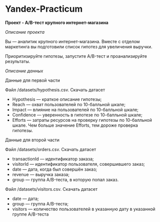 # Yandex-Practicum

**Проект - A/B-тест крупного интернет-магазина**

*Описание проекта*

Вы — аналитик крупного интернет-магазина. Вместе с отделом маркетинга вы подготовили список гипотез для увеличения выручки.

Приоритизируйте гипотезы, запустите A/B-тест и проанализируйте результаты. 

*Описание данных*

Данные для первой части

Файл /datasets/hypothesis.csv. Скачать датасет

- Hypothesis — краткое описание гипотезы;
- Reach — охват пользователей по 10-балльной шкале;
- Impact — влияние на пользователей по 10-балльной шкале;
- Confidence — уверенность в гипотезе по 10-балльной шкале;
- Efforts — затраты ресурсов на проверку гипотезы по 10-балльной шкале. Чем больше значение Efforts, тем дороже проверка гипотезы.

Данные для второй части

Файл /datasets/orders.csv. Скачать датасет

- transactionId — идентификатор заказа;
- visitorId — идентификатор пользователя, совершившего заказ;
- date — дата, когда был совершён заказ;
- revenue — выручка заказа;
- group — группа A/B-теста, в которую попал заказ.

Файл /datasets/visitors.csv. Скачать датасет

- date — дата;
- group — группа A/B-теста;
- visitors — количество пользователей в указанную дату в указанной группе A/B-теста